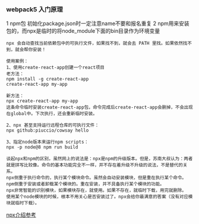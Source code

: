 ### webpack5 入门原理

1 npm包 初始化package.json时一定注意name不要和报名重复
2 npm用来安装包的，而npx是临时的将node_module下面的bin目录作为环境变量
```
npx 会自动查找当前依赖包中的可执行文件，如果找不到，就会去 PATH 里找。如果依然找不到，就会帮你安装！

使用案例：
1、使用create-react-app创建一个react项目
老方法：
npm install -g create-react-app
create-react-app my-app

新方法：
npx create-react-app my-app
这条命令临时安装create-react-app包，命令完成后create-react-app会删掉，不会出现在global中。下次执行，还会重新临时安装。

2、npx 甚至支持运行远程仓库的可执行文件：
npx github:piuccio/cowsay hello

3、指定node版本来运行npm scripts：
npx -p node@8 npm run build

谈起npx和npm的区别，虽然网上的说法是：npx是npm的升级版本。但是，苏南大叔认为：两者就是拼写比较像。命令的基本功能完全不一样，并不存在着升级不升级的说法，不是替代的关系。
npx侧重于执行命令的，执行某个模块命令。虽然会自动安装模块，但是重在执行某个命令。
npm侧重于安装或者卸载某个模块的。重在安装，并不具备执行某个模块的功能。
npx非常智能的识别模块，如果模块存在，就使用。如果不存在，就临时下载，用完就删除。
使用某个node模块的时候，根本不用关心是否安装过了。npx会给你最满意的答案（没有对应模块就临时下载）。
```
[npx介绍参考](https://newsn.net/say/npx.html)
